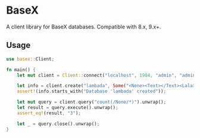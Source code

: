 # BaseX
A client library for BaseX databases. Compatible with 8.x, 9.x+.

## Usage
```rust
use basex::Client;

fn main() {
    let mut client = Client::connect("localhost", 1984, "admin", "admin").unwrap();

    let info = client.create("lambada", Some("<None><Text></Text><Lala></Lala><Papa></Papa></None>")).unwrap();
    assert!(info.starts_with("Database 'lambada' created"));

    let mut query = client.query("count(/None/*)").unwrap();
    let result = query.execute().unwrap();
    assert_eq!(result, "3");

    let _ = query.close().unwrap();
}
```

